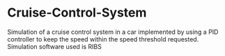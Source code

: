 # Cruise-Control-System
Simulation of a cruise control system in a car implemented by using a PID controller to keep the speed within the speed threshold requested. Simulation software used is RIBS
